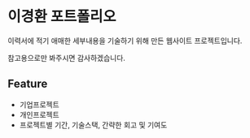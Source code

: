 # 이경환 포트폴리오

 이력서에 적기 애매한 세부내용을 기술하기 위해 만든 웹사이트 프로젝트입니다.

 참고용으로만 봐주시면 감사하겠습니다.

## Feature

* 기업프로젝트
* 개인프로젝트
* 프로젝트별 기간, 기술스택, 간략한 회고 및 기여도